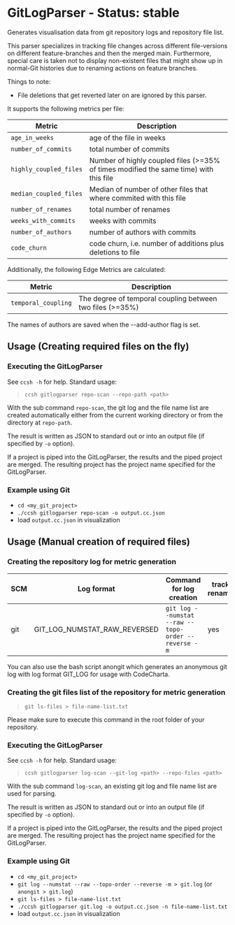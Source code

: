 # GitLogParser - Status: stable

Generates visualisation data from git repository logs and repository file list.

This parser specializes in tracking file changes across different file-versions on different feature-branches and then the merged main.
Furthermore, special care is taken not to display non-existent files that might show up in normal-Git histories due to renaming actions on feature branches.

Things to note:

-   File deletions that get reverted later on are ignored by this parser.

It supports the following metrics per file:

| Metric                 | Description                                                                           |
| ---------------------- | ------------------------------------------------------------------------------------- |
| `age_in_weeks`         | age of the file in weeks                                                              |
| `number_of_commits`    | total number of commits                                                               |
| `highly_coupled_files` | Number of highly coupled files (>=35% of times modified the same time) with this file |
| `median_coupled_files` | Median of number of other files that where commited with this file                    |
| `number_of_renames`    | total number of renames                                                               |
| `weeks_with_commits`   | weeks with commits                                                                    |
| `number_of_authors`    | number of authors with commits                                                        |
| `code_churn`           | code churn, i.e. number of additions plus deletions to file                           |

Additionally, the following Edge Metrics are calculated:

| Metric              | Description                                               |
| ------------------- | --------------------------------------------------------- |
| `temporal_coupling` | The degree of temporal coupling between two files (>=35%) |

The names of authors are saved when the --add-author flag is set.

## Usage (Creating required files on the fly)

### Executing the GitLogParser

See `ccsh -h` for help. Standard usage:

> `ccsh gitlogparser repo-scan --repo-path <path>`

With the sub command `repo-scan`, the git log and the file name list are created automatically either from the
current working directory or from the directory at `repo-path`.

The result is written as JSON to standard out or into an output file (if specified by `-o` option).

If a project is piped into the GitLogParser, the results and the piped project are merged.
The resulting project has the project name specified for the GitLogParser.

### Example using Git

-   `cd <my_git_project>`
-   `./ccsh gitlogparser repo-scan -o output.cc.json`
-   load `output.cc.json` in visualization

## Usage (Manual creation of required files)

### Creating the repository log for metric generation

| SCM | Log format                   | Command for log creation                            | tracks renames | ignores deleted files | supports code churn |
| --- | ---------------------------- | --------------------------------------------------- | -------------- | --------------------- | ------------------- |
| git | GIT_LOG_NUMSTAT_RAW_REVERSED | `git log --numstat --raw --topo-order --reverse -m` | yes            | yes                   | yes                 |

You can also use the bash script anongit which generates an anonymous git log with log format GIT_LOG for usage with CodeCharta.

### Creating the git files list of the repository for metric generation

> `git ls-files > file-name-list.txt`

Please make sure to execute this command in the root folder of your repository.

### Executing the GitLogParser

See `ccsh -h` for help. Standard usage:

> `ccsh gitlogparser log-scan --git-log <path> --repo-files <path>`

With the sub command `log-scan`, an existing git log and file name list are used for parsing.

The result is written as JSON to standard out or into an output file (if specified by `-o` option).

If a project is piped into the GitLogParser, the results and the piped project are merged.
The resulting project has the project name specified for the GitLogParser.

### Example using Git

-   `cd <my_git_project>`
-   `git log --numstat --raw --topo-order --reverse -m > git.log` (or `anongit > git.log`)
-   `git ls-files > file-name-list.txt`
-   `./ccsh gitlogparser git.log -o output.cc.json -n file-name-list.txt`
-   load `output.cc.json` in visualization
